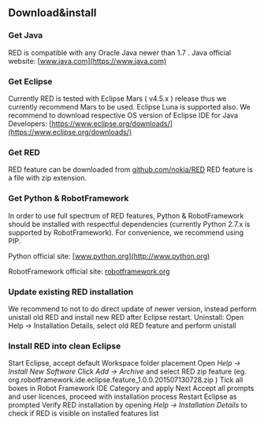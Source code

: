 ## Download&install

### Get Java

RED is compatible with any Oracle Java newer than 1.7 . Java official website: [www.java.com](https://www.java.com)

### Get Eclipse

Currently RED is tested with Eclipse Mars ( v4.5.x ) release thus we currently recommend Mars to be used. Eclipse Luna is supported also. We recommend to download respective OS version of Eclipse IDE for Java Developers: [https://www.eclipse.org/downloads/](https://www.eclipse.org/downloads/)

### Get RED

RED feature can be downloaded from [github.com/nokia/RED](https://github.com/nokia/RED) RED feature is a file with zip extension.

### Get Python & RobotFramework

In order to use full spectrum of RED features, Python & RobotFramework should be installed with respectful dependencies (currently Python 2.7.x is supported by RobotFramework). For convenience, we recommend using PIP.

Python official site: [www.python.org](http://www.python.org)

RobotFramework official site: [robotframework.org](http://robotframework.org/)

### Update existing RED installation
We recommend to not to do direct update of newer version, instead perform unistall old RED and install new RED after Eclipse restart.
Uninstall:
Open Help -> Installation Details, select old RED feature and perform unistall

### Install RED into clean Eclipse

Start Eclipse, accept default Workspace folder placement
Open _Help -> Install New Software_
Click _Add -> Archive_ and select RED zip feature (eg. org.robotframework.ide.eclipse.feature_1.0.0.201507130728.zip )
Tick all boxes in Robot Framework IDE Category and apply Next
Accept all prompts and user licences, proceed with installation process
Restart Eclipse as prompted
Verify RED installation by opening _Help -> Installation Details_ to check if RED is visible on installed features list
